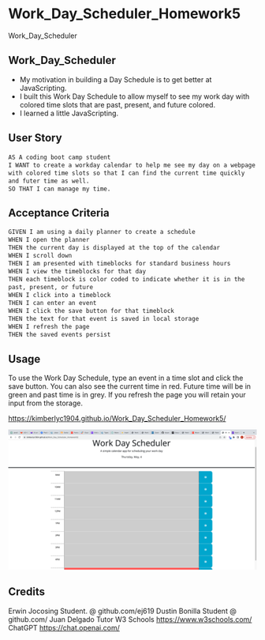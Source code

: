 # Work_Day_Scheduler_Homework5
Work_Day_Scheduler

## Work_Day_Scheduler

- My motivation in building a Day Schedule is to get better at JavaScripting.
- I built this Work Day Schedule to allow myself to see my work day with colored time slots that are past, present, and future colored.
- I learned a little JavaScripting.

## User Story
```
AS A coding boot camp student
I WANT to create a workday calendar to help me see my day on a webpage with colored time slots so that I can find the current time quickly and futer time as well.
SO THAT I can manage my time.
```

## Acceptance Criteria

```
GIVEN I am using a daily planner to create a schedule
WHEN I open the planner
THEN the current day is displayed at the top of the calendar
WHEN I scroll down
THEN I am presented with timeblocks for standard business hours
WHEN I view the timeblocks for that day
THEN each timeblock is color coded to indicate whether it is in the past, present, or future
WHEN I click into a timeblock
THEN I can enter an event
WHEN I click the save button for that timeblock
THEN the text for that event is saved in local storage
WHEN I refresh the page
THEN the saved events persist
```

## Usage

To use the Work Day Schedule, type an event in a time slot and click the save button. You can also see the current time in red. Future time will be in green and past time is in grey.  If you refresh the page you will retain your input from the storage.

https://kimberlyc1904.github.io/Work_Day_Scheduler_Homework5/

![screenshot](assets/images/ScreenShot.png)

## Credits

Erwin Jocosing Student. @ github.com/ej619
Dustin Bonilla Student @ github.com/
Juan Delgado Tutor
W3 Schools https://www.w3schools.com/
ChatGPT https://chat.openai.com/